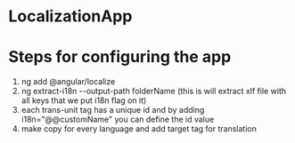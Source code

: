 # LocalizationApp

# Steps for configuring the app

1. ng add @angular/localize
2. ng extract-i18n --output-path folderName (this is will extract xlf file with all keys that we put i18n flag on it)
3. each trans-unit tag has a unique id and by adding i18n="@@customName" you can define the id value
4. make copy for every language and add target tag for translation

